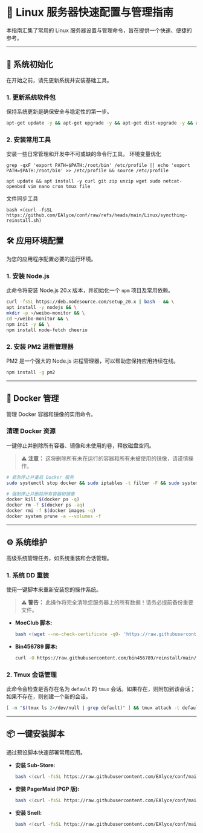 # 🐧 Linux 服务器快速配置与管理指南

本指南汇集了常用的 Linux 服务器设置与管理命令，旨在提供一个快速、便捷的参考。

---

## 🚀 系统初始化

在开始之前，请先更新系统并安装基础工具。

### 1. 更新系统软件包

保持系统更新是确保安全与稳定性的第一步。

```bash
apt-get update -y && apt-get upgrade -y && apt-get dist-upgrade -y && apt full-upgrade -y
```

### 2. 安装常用工具

安装一些日常管理和开发中不可或缺的命令行工具。
环境变量优化
```
grep -qxF 'export PATH=$PATH:/root/bin' /etc/profile || echo 'export PATH=$PATH:/root/bin' >> /etc/profile && source /etc/profile
```
```
apt update && apt install -y curl git zip unzip wget sudo netcat-openbsd vim nano cron tmux file
```

文件同步工具
```
bash <(curl -fsSL https://github.com/EAlyce/conf/raw/refs/heads/main/Linux/syncthing-reinstall.sh)
```


## 🛠️ 应用环境配置

为您的应用程序配置必要的运行环境。

### 1. 安装 Node.js

此命令将安装 Node.js 20.x 版本，并初始化一个 `npm` 项目及常用依赖。

```bash
curl -fsSL https://deb.nodesource.com/setup_20.x | bash - && \
apt install -y nodejs && \
mkdir -p ~/weibo-monitor && \
cd ~/weibo-monitor && \
npm init -y && \
npm install node-fetch cheerio
```

### 2. 安装 PM2 进程管理器

PM2 是一个强大的 Node.js 进程管理器，可以帮助您保持应用持续在线。

```bash
npm install -g pm2
```

---

## 🐳 Docker 管理

管理 Docker 容器和镜像的实用命令。

### 清理 Docker 资源

一键停止并删除所有容器、镜像和未使用的卷，释放磁盘空间。

> **⚠️ 注意：** 这将删除所有未在运行的容器和所有未被使用的镜像，请谨慎操作。

```bash
# 紧急停止并重启 Docker 服务
sudo systemctl stop docker && sudo iptables -t filter -F && sudo systemctl restart docker

# 强制停止并删除所有容器和镜像
docker kill $(docker ps -q)
docker rm -f $(docker ps -aq)
docker rmi -f $(docker images -q)
docker system prune -a --volumes -f
```

---

## ⚙️ 系统维护

高级系统管理任务，如系统重装和会话管理。

### 1. 系统 DD 重装

使用一键脚本来重新安装您的操作系统。

> **⚠️ 警告：** 此操作将完全清除您服务器上的所有数据！请务必提前备份重要文件。

- **MoeClub 脚本:**
  ```bash
  bash <(wget --no-check-certificate -qO- 'https://raw.githubusercontent.com/MoeClub/Note/master/InstallNET.sh') -d 12 -v 64 -p 'YourPassword' -port 'YourSSHPort'
  ```

- **Bin456789 脚本:**
  ```bash
  curl -O https://raw.githubusercontent.com/bin456789/reinstall/main/reinstall.sh && bash reinstall.sh debian 12 --password 'YourPassword' --ssh-port 'YourSSHPort'
  ```

### 2. Tmux 会话管理

此命令会检查是否存在名为 `default` 的 `tmux` 会话。如果存在，则附加到该会话；如果不存在，则创建一个新的会话。

```bash
[ -n "$(tmux ls 2>/dev/null | grep default)" ] && tmux attach -t default || tmux new -s default
```

---

## 📦 一键安装脚本

通过预设脚本快速部署常用应用。

- **安装 Sub-Store:**
  ```bash
  bash <(curl -fsSL https://raw.githubusercontent.com/EAlyce/conf/main/Sub-Store/Sub-Store_Docker-compose.sh)
  ```

- **安装 PagerMaid (PGP 版):**
  ```bash
  bash <(curl -fsSL https://raw.githubusercontent.com/EAlyce/conf/main/PagerMaid/RXsetup.sh)
  ```

- **安装 Snell:**
  ```bash
  bash <(curl -fsSL https://raw.githubusercontent.com/EAlyce/conf/main/Snell/install_snell.sh)
  ```
